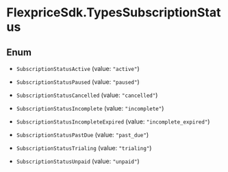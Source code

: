 # FlexpriceSdk.TypesSubscriptionStatus

## Enum


* `SubscriptionStatusActive` (value: `"active"`)

* `SubscriptionStatusPaused` (value: `"paused"`)

* `SubscriptionStatusCancelled` (value: `"cancelled"`)

* `SubscriptionStatusIncomplete` (value: `"incomplete"`)

* `SubscriptionStatusIncompleteExpired` (value: `"incomplete_expired"`)

* `SubscriptionStatusPastDue` (value: `"past_due"`)

* `SubscriptionStatusTrialing` (value: `"trialing"`)

* `SubscriptionStatusUnpaid` (value: `"unpaid"`)


